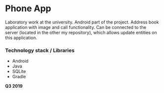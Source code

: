 # Phone App

Laboratory work at the university. Android part of the project. 
Address book application with image and call functionality.
Can be connected to the server (located in the other my repository), which allows update entities on this application. 

### Technology stack / Libraries
  - Android
  - Java
  - SQLite
  - Gradle

**Q3 2019**
